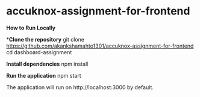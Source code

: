 ﻿# accuknox-assignment-for-frontend

**How to Run Locally**

***Clone the repository**
git clone https://github.com/akankshamahto1301/accuknox-assignment-for-frontend
cd dashboard-assignment

**Install dependencies**
npm install

**Run the application**
npm start

The application will run on http://localhost:3000 by default.

